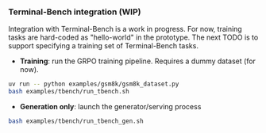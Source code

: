 ### Terminal-Bench integration (WIP)

Integration with Terminal-Bench is a work in progress. For now, training tasks are hard-coded as "hello-world" in the prototype. The next TODO is to support specifying a training set of Terminal-Bench tasks.

- **Training**: run the GRPO training pipeline. Requires a dummy dataset (for now).
```bash
uv run -- python examples/gsm8k/gsm8k_dataset.py
bash examples/tbench/run_tbench.sh
```

- **Generation only**: launch the generator/serving process
```bash
bash examples/tbench/run_tbench_gen.sh
```